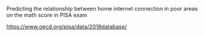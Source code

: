 Predicting the relationship between home internet connection in poor areas on the math score in PISA exam

https://www.oecd.org/pisa/data/2018database/
